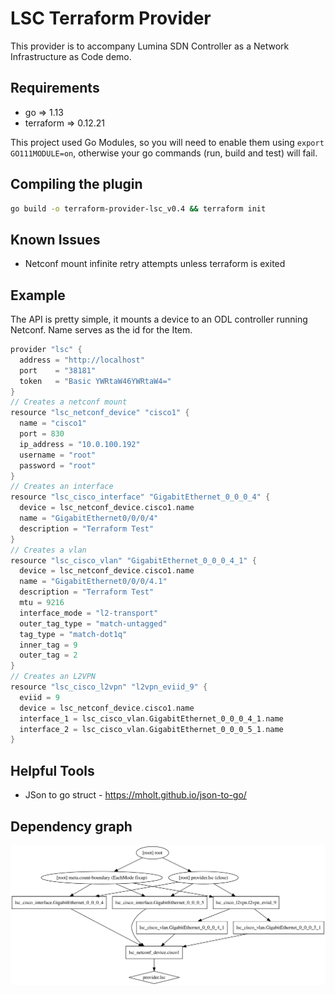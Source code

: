 # LSC Terraform Provider

This provider is to accompany Lumina SDN Controller as a Network Infrastructure as Code demo.

## Requirements

* go => 1.13
* terraform => 0.12.21

This project used Go Modules, so you will need to enable them using `export GO111MODULE=on`, otherwise your go commands (run, build and test) will fail.

## Compiling the plugin
``` sh
go build -o terraform-provider-lsc_v0.4 && terraform init
```

## Known Issues
* Netconf mount infinite retry attempts unless terraform is exited

## Example

The API is pretty simple, it mounts a device to an ODL controller running Netconf.
Name serves as the id for the Item. 

``` go
provider "lsc" {
  address = "http://localhost"
  port    = "38181"
  token   = "Basic YWRtaW46YWRtaW4="
}
// Creates a netconf mount
resource "lsc_netconf_device" "cisco1" {
  name = "cisco1"
  port = 830
  ip_address = "10.0.100.192"
  username = "root"
  password = "root"
}
// Creates an interface
resource "lsc_cisco_interface" "GigabitEthernet_0_0_0_4" {
  device = lsc_netconf_device.cisco1.name
  name = "GigabitEthernet0/0/0/4"
  description = "Terraform Test"
}
// Creates a vlan
resource "lsc_cisco_vlan" "GigabitEthernet_0_0_0_4_1" {
  device = lsc_netconf_device.cisco1.name
  name = "GigabitEthernet0/0/0/4.1"
  description = "Terraform Test"
  mtu = 9216
  interface_mode = "l2-transport"
  outer_tag_type = "match-untagged"
  tag_type = "match-dot1q"
  inner_tag = 9
  outer_tag = 2
}
// Creates an L2VPN 
resource "lsc_cisco_l2vpn" "l2vpn_eviid_9" {
  eviid = 9
  device = lsc_netconf_device.cisco1.name
  interface_1 = lsc_cisco_vlan.GigabitEthernet_0_0_0_4_1.name
  interface_2 = lsc_cisco_vlan.GigabitEthernet_0_0_0_5_1.name
}
```

## Helpful Tools
* JSon to go struct - https://mholt.github.io/json-to-go/

## Dependency graph
![LSC L2vpn dependency graph](/graph.svg)